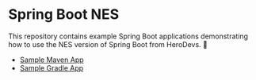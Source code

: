 # Spring Boot NES

This repository contains example Spring Boot applications demonstrating how to use the NES version of Spring Boot from HeroDevs. :handshake:

* [Sample Maven App](/maven-example/README.md)
* [Sample Gradle App](/gradle-example/README.md)
